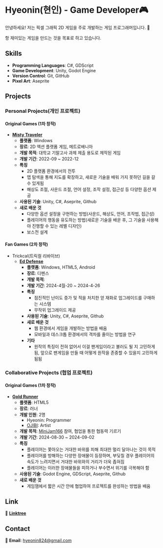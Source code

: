 # Hyeonin(현인) - Game Developer🎮
안녕하세요! 저는 픽셀 그래픽 2D 게임을 주로 개발하는 게임 프로그래머입니다. 👋

항 재미있는 게임을 만드는 것을 목표로 하고 있습니다.

## Skills
- **Programming Languages**: C#, GDScript
- **Game Development**: Unity, Godot Engine
- **Version Control**: Git, GitHub
- **Pixel Art**: Aseprite

## Projects
<!--
### Team Projects(팀 프로젝트)

#### 솜꼬리 게임즈(Somggori Games)
  - 던전앤파이터 미니게임 외주 개발(Support by Neople)
    - **[로페즈 / 무 미니게임](https://lopezmuminigame.netlify.app/)**
      - **플랫폼**: Android(행사용), HTML5(배포용)
      - **개발 목적**: "던파 플레이마켓 시즌 6" 행사에서 플레이 될 미니 게임 개발
      - **개발 인원**: 2명
        - [Ansani](https://x.com/ANSAN_EY): Game Design
        - Hyeonin: Programmer
      - **개발 기간**: 2024-05-08 ~ 2024-07-04
      - **특징**
        - 던전앤파이터의 레이드 보스인 부조화의 로페즈와 안개의 신, 무의 패턴을 재현한 미니게임
        - 플레이어가 10위 내로 점수를 갱신했을 경우 리더보드에 등록
      - **사용된 기술**: Unity, C#, Aseprite, Firebase
      - **새로 배운 것**
        - 행사장에서 플레이되는 미니게임을 개발할 때 고려해야 할 것을 터득(빠른 플레이어들의 순환과 적절한 게임 난이도 사이의 밸런스)
        - 파이어베이스를 사용한 리더보드 연동
    - **[파핑파핑 스노우메이지 서바이벌](https://snowmagesurvivor.netlify.app/)**
      - **플랫폼**: Android(행사용), HTML5(배포용)
      - **장르**: 2D 액션 플랫폼 아케이드 게임
      - **개발 인원**: 4명
        - [Ansani](https://x.com/ANSAN_EY): Game Design
        - Hyeonin: Programmer, Game Design
        - [OJIBI](https://x.com/o0000000000__)): Artist
        - [Sechi](https://x.com/sechihyeo): Artist
      - **개발 목적**: "2024 던파 페스티벌" 행사에서 플레이 될 미니 게임 개발
      - **개발 기간**: 2024-09-25 ~ 2024-11-19
      - **특징**
        - 고전 아케이드 게임(버블보블, 스노우 브라더스 등)을 연상시키는 고정된 게임 화면
        - 점진적인 난이도 증가(시간이 지날수록 더 강력한 적이 등장하고 적의 스폰 간격이 감소함)
        - 맵 상에 무작위 위치에 나타나는 상자를 먹으면 무직위 스킬 획득 및 점수 증가와 스페셜 무브 게이지 증가
        - 스페셜 무브 사용 시 맵 전체를 뒤덮는 강력한 스킬 사용
        - 적이 화면 아래로 추락하면 스폰 위치에서 분노 상태가 되어 등장(속도가 매우 빨라짐)
        - 플레이어가 10위 내로 점수를 갱신했을 경우 리더보드에 등록
      - **사용된 기술**: Unity, C#, Aseprite, Firebase
      - **새로 배운 것**
        - 행사장에서 플레이어 순환을 위해 난이도를 너무 높게 잡지 않도록 주의해야 할 필요가 있음
    - **[파핑파핑 중천런](https://dnfrunnergame.netlify.app/)**
      - **플랫폼**: Android(행사용), HTML5(배포용)
      - **장르**: 러너
      - **개발 인원**: 4명
        - [OJIBI](https://x.com/o0000000000__)): Game Design
        - [Ansani](https://x.com/ANSAN_EY): Artist
        - [Sechi](https://x.com/sechihyeo): Artist
        - Hyeonin: Programmer
      - **개발 목적**: "2024 던파 페스티벌" 행사에서 플레이 될 미니 게임 개발
      - **개발 기간**: 2024-10-23 ~ 2024-11-19
      - **특징**
        - 플레이어는 쫓아오는 거대한 요기를 피해 최대한 멀리 달아나는 것이 목적
        - 플레이어를 방해하는 다양한 몬스터들이 등장하며, 부딪칠 경우 플레이어의 속도가 느려지면서 요기와의 거리가 더욱 좁혀짐
        - 일부 몬스터는 특수 패턴 사용(슬로우, 일정시간 내로 주어진 방향키 입력)
        - 플레이어는 이러한 장애물들을 피하면서 위기를 극복해야함
      - **사용된 기술**: Unity, C#, Aseprite, Firebase
      - **새로 배운 것**
        - 최고점이 있는 게임일 경우 점수와 연관된 시스템에 경우 deltaTime을 사용해서는 안 되는 것을 알게됨(최고점에 오차가 있음)
-->
### Personal Projects(개인 프로젝트)

#### Original Games (1차 창작)

- **[Misty Traveler](https://github.com/hyeon-in/Misty-Traveler/tree/main)**
  - **플랫폼**: Windows
  - **장르**: 2D 액션 플랫폼 게임, 메트로배니아
  - **개발 목적**: 대학교 기말고사 과제 제출 용도로 제작된 게임
  - **개발 기간**: 2022-09 ~ 2022-12
  - **특징**
    - 2D 플랫폼 환경에서의 전투
    - 맵 탐색을 통해 지도를 확장하고, 새로운 기술을 배워 가지 못하던 길을 갈 수 있게됨
    - 해상도 조절, 사운드 조절, 언어 설정, 조작 설정, 접근성 등 다양한 옵션 제공
  - **사용된 기술**: Unity, C#, Aseprite, Github
  - **새로 배운 것**
    - 다양한 옵션 설정을 구현하는 방법(사운드, 해상도, 언어, 조작법, 접근성)
    - 플레이어의 행동을 유도하는 방법(새로운 기술을 배운 후, 그 기술을 사용해야 진행할 수 있는 레벨 디자인)
    - 보스전 설계

#### Fan Games (2차 창작)

- Trickcal(트릭컬 리바이브)
  - **[Ed Defense](https://github.com/hyeon-in/Ed-Defense)**
    - **플랫폼**: Windows, HTML5, Android
    - **장르**: 디펜스
    - **개발 목적**: 
    - **개발 기간**: 2024-4월-20 ~ 2024-4-26
    - **특징**
      - 점진적인 난이도 증가 및 적을 처치한 얻 재화로 업그레이드를 구매하는 시스템
      - 무작위 업그레이드 제공
    - **사용된 기술**: Unity, C#, Aseprite, Github
    - **새로 배운 것**
      - 웹 환경에서 게임을 개발하는 방법을 배움
      - 모바일과 데스크톱 환경에서의 격차를 줄이는 방법을 연구
    - **기타**
      - 원작의 특징이 전혀 없어서 이걸 팬게임이라고 불러도 될 지 고민하게 됨, 앞으로 팬게임을 만들 때 어떻게 원작을 존중할 수 있을지 고민하게 됨됨

### Collaborative Projects (협업 프로젝트)

#### Original Games (1차 창작)

- **[Gold Runner](https://github.com/hyeon-in/Ed-Defense)**
  - **플랫폼**: HTML5
  - **장르**: 러너
  - **개발 인원**: 2명
    - Hyeonin: Programmer
    - [OJIBI](https://x.com/o0000000000__): Artist
  - **개발 목적**: [MiniJam166](https://itch.io/jam/mini-jam-166-earth) 참여, 협업을 통한 협동력 기르기
  - **개발 기간**: 2024-08-30 ~ 2024-09-02
  - **특징**
    - 플레이어는 쫓아오는 거대한 바위를 피해 최대한 멀리 달아나는 것이 목적
    - 플레이어를 방해하는 다양한 장애물이 등장하며, 부딪칠 경우 플레이어의 속도가 느려지면서 거대한 바위와의 거리가 더욱 좁혀짐
    - 플레이어는 이러한 장애물들을 피하거나 부수면서 위기를 극복해야 함
  - **사용된 기술**: Godot Engine, GDScript, Aseprite, Github
  - **새로 배운 것**
    - 게임잼에서 짧은 시간 안에 협업하여 프로젝트를 완성하는 방법을 배움

## Link
🔗 [**Linktree**](https://linktr.ee/hyeonin)

## Contact
📧 **Email**: hyeonin824@gmail.com

<!--
**hyeon-in/hyeon-in** is a ✨ _special_ ✨ repository because its `README.md` (this file) appears on your GitHub profile.

Here are some ideas to get you started:

- 🔭 I’m currently working on ...
- 🌱 I’m currently learning ...
- 👯 I’m looking to collaborate on ...
- 🤔 I’m looking for help with ...
- 💬 Ask me about ...
- 📫 How to reach me: ...
- 😄 Pronouns: ...
- ⚡ Fun fact: ...
-->
